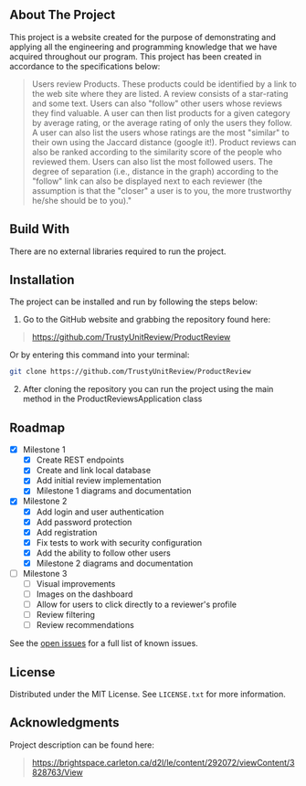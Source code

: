 ## About The Project

This project is a website created for the purpose of demonstrating and applying all the engineering and programming knowledge that we have acquired throughout our program. This project has been created in accordance to the specifications below:

> Users review Products. These products could be identified by a link to the web site where they are listed. A review consists of a star-rating and some text. Users can also "follow" other users whose reviews they find valuable. A user can then list products for a given category by average rating, or the average rating of only the users they follow. A user can also list the users whose ratings are the most "similar" to their own using the Jaccard distance (google it!). Product reviews can also be ranked according to the similarity score of the people who reviewed them. Users can also list the most followed users. The degree of separation (i.e., distance in the graph) according to the "follow" link can also be displayed next to each reviewer (the assumption is that the "closer" a user is to you, the more trustworthy he/she should be to you)."


## Build With
There are no external libraries required to run the project. 

## Installation
The project can be installed and run by following the steps below:

1. Go to the GitHub website and grabbing the repository found here:
> <https://github.com/TrustyUnitReview/ProductReview> 

Or by entering this command into your terminal:
```sh
git clone https://github.com/TrustyUnitReview/ProductReview
```

2. After cloning the repository you can run the project using the main method in the ProductReviewsApplication class

## Roadmap

- [x] Milestone 1
  - [x] Create REST endpoints
  - [x] Create and link local database
  - [x] Add initial review implementation 
  - [x] Milestone 1 diagrams and documentation 
- [X] Milestone 2
  - [X] Add login and user authentication
  - [X] Add password protection 
  - [X] Add registration
  - [X] Fix tests to work with security configuration
  - [X] Add the ability to follow other users
  - [X] Milestone 2 diagrams and documentation
- [ ] Milestone 3
  - [ ] Visual improvements
  - [ ] Images on the dashboard 
  - [ ] Allow for users to click directly to a reviewer's profile
  - [ ] Review filtering
  - [ ] Review recommendations 

See the [open issues](https://github.com/TrustyUnitReview/ProductReview/issues) for a full list of known issues.

## License 

Distributed under the MIT License. See `LICENSE.txt` for more information.

## Acknowledgments

Project description can be found here:
> <https://brightspace.carleton.ca/d2l/le/content/292072/viewContent/3828763/View>

